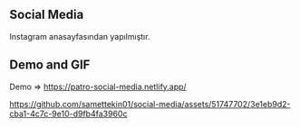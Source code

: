 
## Social Media

Instagram anasayfasından yapılmıştır.


## Demo and GIF

Demo => https://patro-social-media.netlify.app/




https://github.com/samettekin01/social-media/assets/51747702/3e1eb9d2-cba1-4c7c-9e10-d9fb4fa3960c

